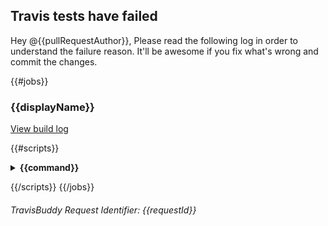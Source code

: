 ## Travis tests have failed

Hey @{{pullRequestAuthor}},
Please read the following log in order to understand the failure reason.
It'll be awesome if you fix what's wrong and commit the changes.

{{#jobs}}

### {{displayName}}

<a href="{{link}}">View build log</a>

{{#scripts}}

<details>
  <summary>
    <strong>
     {{command}}
    </strong>
  </summary>

```
{{&contents}}
```

</details>

{{/scripts}}
{{/jobs}}

###### TravisBuddy Request Identifier: {{requestId}}
